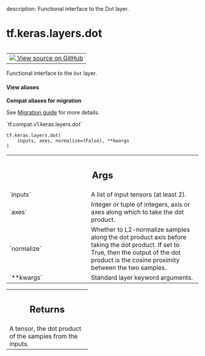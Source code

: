 description: Functional interface to the Dot layer.

<div itemscope itemtype="http://developers.google.com/ReferenceObject">
<meta itemprop="name" content="tf.keras.layers.dot" />
<meta itemprop="path" content="Stable" />
</div>

# tf.keras.layers.dot

<!-- Insert buttons and diff -->

<table class="tfo-notebook-buttons tfo-api nocontent" align="left">
<td>
  <a target="_blank" href="https://github.com/keras-team/keras/tree/v2.7.0/keras/layers/merge.py#L968-L985">
    <img src="https://www.tensorflow.org/images/GitHub-Mark-32px.png" />
    View source on GitHub
  </a>
</td>
</table>



Functional interface to the `Dot` layer.

<section class="expandable">
  <h4 class="showalways">View aliases</h4>
  <p>
<b>Compat aliases for migration</b>
<p>See
<a href="https://www.tensorflow.org/guide/migrate">Migration guide</a> for
more details.</p>
<p>`tf.compat.v1.keras.layers.dot`</p>
</p>
</section>

<pre class="devsite-click-to-copy prettyprint lang-py tfo-signature-link">
<code>tf.keras.layers.dot(
    inputs, axes, normalize=(False), **kwargs
)
</code></pre>



<!-- Placeholder for "Used in" -->


<!-- Tabular view -->
 <table class="responsive fixed orange">
<colgroup><col width="214px"><col></colgroup>
<tr><th colspan="2"><h2 class="add-link">Args</h2></th></tr>

<tr>
<td>
`inputs`
</td>
<td>
A list of input tensors (at least 2).
</td>
</tr><tr>
<td>
`axes`
</td>
<td>
Integer or tuple of integers,
axis or axes along which to take the dot product.
</td>
</tr><tr>
<td>
`normalize`
</td>
<td>
Whether to L2-normalize samples along the
dot product axis before taking the dot product.
If set to True, then the output of the dot product
is the cosine proximity between the two samples.
</td>
</tr><tr>
<td>
`**kwargs`
</td>
<td>
Standard layer keyword arguments.
</td>
</tr>
</table>



<!-- Tabular view -->
 <table class="responsive fixed orange">
<colgroup><col width="214px"><col></colgroup>
<tr><th colspan="2"><h2 class="add-link">Returns</h2></th></tr>
<tr class="alt">
<td colspan="2">
A tensor, the dot product of the samples from the inputs.
</td>
</tr>

</table>

